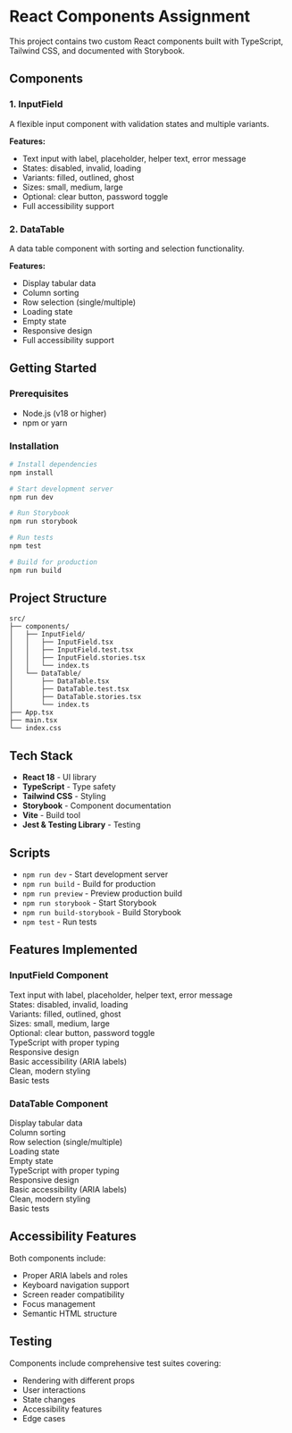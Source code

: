 # React Components Assignment

This project contains two custom React components built with TypeScript, Tailwind CSS, and documented with Storybook.

## Components

### 1. InputField
A flexible input component with validation states and multiple variants.

**Features:**
- Text input with label, placeholder, helper text, error message
- States: disabled, invalid, loading
- Variants: filled, outlined, ghost
- Sizes: small, medium, large
- Optional: clear button, password toggle
- Full accessibility support

### 2. DataTable
A data table component with sorting and selection functionality.

**Features:**
- Display tabular data
- Column sorting
- Row selection (single/multiple)
- Loading state
- Empty state
- Responsive design
- Full accessibility support

## Getting Started

### Prerequisites
- Node.js (v18 or higher)
- npm or yarn

### Installation

```bash
# Install dependencies
npm install

# Start development server
npm run dev

# Run Storybook
npm run storybook

# Run tests
npm test

# Build for production
npm run build
```

## Project Structure

```
src/
├── components/
│   ├── InputField/
│   │   ├── InputField.tsx
│   │   ├── InputField.test.tsx
│   │   ├── InputField.stories.tsx
│   │   └── index.ts
│   └── DataTable/
│       ├── DataTable.tsx
│       ├── DataTable.test.tsx
│       ├── DataTable.stories.tsx
│       └── index.ts
├── App.tsx
├── main.tsx
└── index.css
```

## Tech Stack

- **React 18** - UI library
- **TypeScript** - Type safety
- **Tailwind CSS** - Styling
- **Storybook** - Component documentation
- **Vite** - Build tool
- **Jest & Testing Library** - Testing

## Scripts

- `npm run dev` - Start development server
- `npm run build` - Build for production
- `npm run preview` - Preview production build
- `npm run storybook` - Start Storybook
- `npm run build-storybook` - Build Storybook
- `npm test` - Run tests

## Features Implemented

### InputField Component
 Text input with label, placeholder, helper text, error message  
 States: disabled, invalid, loading  
 Variants: filled, outlined, ghost  
 Sizes: small, medium, large  
 Optional: clear button, password toggle  
 TypeScript with proper typing  
 Responsive design  
 Basic accessibility (ARIA labels)  
 Clean, modern styling  
 Basic tests  

### DataTable Component
 Display tabular data  
 Column sorting  
 Row selection (single/multiple)  
 Loading state  
 Empty state  
 TypeScript with proper typing  
 Responsive design  
 Basic accessibility (ARIA labels)  
 Clean, modern styling  
 Basic tests  

## Accessibility Features

Both components include:
- Proper ARIA labels and roles
- Keyboard navigation support
- Screen reader compatibility
- Focus management
- Semantic HTML structure

## Testing

Components include comprehensive test suites covering:
- Rendering with different props
- User interactions
- State changes
- Accessibility features
- Edge cases
